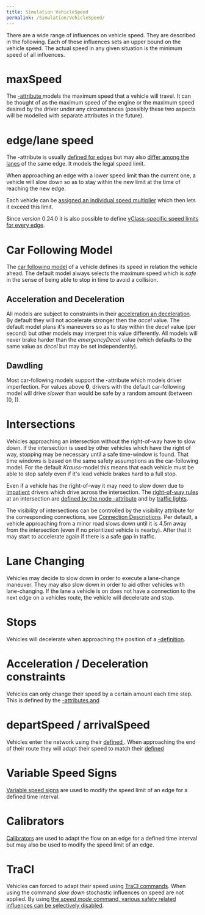 ```yaml
---
title: Simulation VehicleSpeed
permalink: /Simulation/VehicleSpeed/
---
```


There are a wide range of influences on vehicle speed. They are described in the following. Each of these influences sets an upper bound on the vehicle speed. The actual speed in any given situation is the minimum speed of all influences.

maxSpeed
========

The [-attribute ](/Definition_of_Vehicles,_Vehicle_Types,_and_Routes#Vehicle_Types "wikilink") models the maximum speed that a vehicle will travel. It can be thought of as the maximum speed of the engine or the maximum speed desired by the driver under any circumstances (possibly these two aspects will be modelled with separate attributes in the future).

edge/lane speed
===============

The -attribute is usually [defined for edges](/Networks/Building_Networks_from_own_XML-descriptions#Edge_Descriptions "wikilink") but may also [differ among the lanes](/Networks/Building_Networks_from_own_XML-descriptions#Lane-specific_Definitions "wikilink") of the same edge. It models the legal speed limit.

When approaching an edge with a lower speed limit than the current one, a vehicle will slow down so as to stay within the new limit at the time of reaching the new edge.

Each vehicle can be [assigned an individual speed multiplier](/Definition_of_Vehicles,_Vehicle_Types,_and_Routes#Speed_Distributions "wikilink") which then lets it exceed this limit.

Since version 0.24.0 it is also possible to define [vClass-specific speed limits for every edge](/Networks/Building_Networks_from_own_XML-descriptions#vehicle-class_specific_speed_limits "wikilink").

Car Following Model
===================

The [car following model](/Definition_of_Vehicles,_Vehicle_Types,_and_Routes#Car-Following_Models "wikilink") of a vehicle defines its speed in relation the vehicle ahead. The default model always selects the maximum speed which is *safe* in the sense of being able to stop in time to avoid a collision.

Acceleration and Deceleration
-----------------------------

All models are subject to constraints in their [acceleration an deceleration](/Definition_of_Vehicles,_Vehicle_Types,_and_Routes#Car-Following_Models "wikilink"). By default they will not accelerate stronger then the *accel* value. The default model plans it's maneuvers so as to stay within the *decel* value (per second) but other models may interpret this value differently. All models will never brake harder than the *emergencyDecel* value (which defaults to the same value as *decel* but may be set independently).

Dawdling
--------

Most car-following models support the -attribute which models driver imperfection. For values above **0**, drivers with the default car-following model will drive *slower* than would be safe by a random amount (between \[0, \]).

Intersections
=============

Vehicles approaching an intersection without the right-of-way have to slow down. If the intersection is used by other vehicles which have the right of way, stopping may be necessary until a safe time-window is found. That time windows is based on the same safety assumptions as the car-following model. For the default *Krauss*-model this means that each vehicle must be able to stop safely even if it's lead vehicle brakes hard to a full stop.

Even if a vehicle has the right-of-way it may need to slow down due to [impatient](/Definition_of_Vehicles,_Vehicle_Types,_and_Routes#Impatience "wikilink") drivers which drive across the intersection. The [right-of-way rules](/Networks/Building_Networks_from_own_XML-descriptions#Right-of-way "wikilink") at an intersection are [defined by the node -attribute](/Networks/Building_Networks_from_own_XML-descriptions#Node_Descriptions "wikilink") and by [traffic lights](/Simulation/Traffic_Lights "wikilink").

The visibility of intersections can be controlled by the visibility attribute for the corresponding connections, see [Connection Descriptions](/Networks/Building_Networks_from_own_XML-descriptions#Connection_Descriptions "wikilink"). Per default, a vehicle approaching from a minor road slows down until it is 4.5m away from the intersection (even if no prioritized vehicle is nearby). After that it may start to accelerate again if there is a safe gap in traffic.

Lane Changing
=============

Vehicles may decide to slow down in order to execute a lane-change maneuver. They may also slow down in order to aid other vehicles with lane-changing. If the lane a vehicle is on does not have a connection to the next edge on a vehicles route, the vehicle will decelerate and stop.

Stops
=====

Vehicles will decelerate when approaching the position of a [-definition](/Definition_of_Vehicles,_Vehicle_Types,_and_Routes#Stops "wikilink").

Acceleration / Deceleration constraints
=======================================

Vehicles can only change their speed by a certain amount each time step. This is defined by the [-attributes and ](/Definition_of_Vehicles,_Vehicle_Types,_and_Routes#Vehicle_Types "wikilink")

departSpeed / arrivalSpeed
==========================

Vehicles enter the network using their [defined ](/Definition_of_Vehicles,_Vehicle_Types,_and_Routes#Vehicles_and_Routes "wikilink"). When approaching the end of their route they will adapt their speed to match their [defined ](/Definition_of_Vehicles,_Vehicle_Types,_and_Routes#Vehicles_and_Routes "wikilink")

Variable Speed Signs
====================

[Variable speed signs](/Simulation/Variable_Speed_Signs "wikilink") are used to modify the speed limit of an edge for a defined time interval.

Calibrators
===========

[Calibrators](/Simulation/Calibrator "wikilink") are used to adapt the flow on an edge for a defined time interval but may also be used to modify the speed limit of an edge.

TraCI
=====

Vehicles can forced to adapt their speed using [TraCI commands](/TraCI/Change_Vehicle_State "wikilink"). When using the command *slow down* stochastic influences on speed are not applied. By using [the *speed mode* command, various safety related influences can be selectively disabled](/TraCI/Change_Vehicle_State#speed_mode_.280xb3.29 "wikilink").